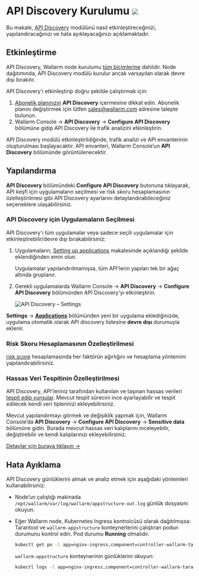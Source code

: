 # API Discovery Kurulumu <a href="../../about-wallarm/subscription-plans/#waap-and-advanced-api-security"><img src="../../images/api-security-tag.svg" style="border: none;"></a>

Bu makale, [API Discovery](overview.md) modülünü nasıl etkinleştireceğinizi, yapılandıracağınızı ve hata ayıklayacağınızı açıklamaktadır.

## Etkinleştirme

API Discovery, Wallarm node kurulumu [tüm biçimlerine](../installation/supported-deployment-options.md) dahildir. Node dağıtımında, API Discovery modülü kurulur ancak varsayılan olarak devre dışı bırakılır.

API Discovery'ı etkinleştirip doğru şekilde çalıştırmak için:

1. [Abonelik planınızın](../about-wallarm/subscription-plans.md#waap-and-advanced-api-security) **API Discovery** içermesine dikkat edin. Abonelik planını değiştirmek için lütfen [sales@wallarm.com](mailto:sales@wallarm.com) adresine talepte bulunun.
1. Wallarm Console → **API Discovery** → **Configure API Discovery** bölümüne gidip API Discovery ile trafik analizini etkinleştirin.

API Discovery modülü etkinleştirildiğinde, trafik analizi ve API envanterinin oluşturulması başlayacaktır. API envanteri, Wallarm Console’un **API Discovery** bölümünde görüntülenecektir.

## Yapılandırma

**API Discovery** bölümündeki **Configure API Discovery** butonuna tıklayarak, API keşfi için uygulamaların seçilmesi ve risk skoru hesaplamasının özelleştirilmesi gibi API Discovery ayarlarını detaylandırabileceğiniz seçeneklere ulaşabilirsiniz.

### API Discovery için Uygulamaların Seçilmesi

API Discovery'ı tüm uygulamalar veya sadece seçili uygulamalar için etkinleştirebilir/devre dışı bırakabilirsiniz:

1. Uygulamaların, [Setting up applications](../user-guides/settings/applications.md) makalesinde açıklandığı şekilde eklendiğinden emin olun.

   Uygulamalar yapılandırılmamışsa, tüm API'lerin yapıları tek bir ağaç altında gruplanır.

1. Gerekli uygulamalarda Wallarm Console → **API Discovery** → **Configure API Discovery** bölümünden API Discovery'yı etkinleştirin.

    ![API Discovery – Settings](../images/about-wallarm-waf/api-discovery/api-discovery-settings.png)

**Settings** → **[Applications](../user-guides/settings/applications.md)** bölümünden yeni bir uygulama eklediğinizde, uygulama otomatik olarak API discovery listesine **devre dışı** durumuyla eklenir.

### Risk Skoru Hesaplamasının Özelleştirilmesi

[risk score](risk-score.md) hesaplamasında her faktörün ağırlığını ve hesaplama yöntemini yapılandırabilirsiniz.

### Hassas Veri Tespitinin Özelleştirilmesi

API Discovery, API'leriniz tarafından kullanılan ve taşınan hassas verileri [tespit edip vurgular](sensitive-data.md). Mevcut tespit sürecini ince ayarlayabilir ve tespit edilecek kendi veri tiplerinizi ekleyebilirsiniz.

Mevcut yapılandırmayı görmek ve değişiklik yapmak için, Wallarm Console’da **API Discovery** → **Configure API Discovery** → **Sensitive data** bölümüne gidin. Burada mevcut hassas veri kalıplarını inceleyebilir, değiştirebilir ve kendi kalıplarınızı ekleyebilirsiniz.

[Detaylar için buraya tıklayın →](sensitive-data.md#customizing-sensitive-data-detection)

## Hata Ayıklama

API Discovery günlüklerini almak ve analiz etmek için aşağıdaki yöntemleri kullanabilirsiniz:

* Node’un çalıştığı makinada `/opt/wallarm/var/log/wallarm/appstructure-out.log` günlük dosyasını okuyun.
* Eğer Wallarm node, Kubernetes Ingress kontrolcüsü olarak dağıtılmışsa: Tarantool ve `wallarm-appstructure` konteynerlerini çalıştıran podun durumunu kontrol edin. Pod durumu **Running** olmalıdır.

    ```bash
    kubectl get po -l app=nginx-ingress,component=controller-wallarm-tarantool
    ```

    `wallarm-appstructure` konteynerinin günlüklerini okuyun:

    ```bash
    kubectl logs -l app=nginx-ingress,component=controller-wallarm-tarantool -c wallarm-appstructure
    ```